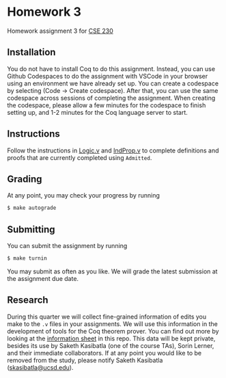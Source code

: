 # Homework 3
Homework assignment 3 for [CSE 230](https://ucsd-cse230-loris.github.io/)

## Installation 
You do not have to install Coq to do this assignment. Instead, you can use Github Codespaces to do the assignment with VSCode in your browser using an environment we have already set up. You can create a codespace by selecting (Code -> Create codespace). After that, you can use the same codespace across sessions of completing the assignment. When creating the codespace, please allow a few minutes for the codespace to finish setting up, and 1-2 minutes for the Coq language server to start.  


## Instructions
Follow the instructions in [Logic.v](Logic.v) and [IndProp.v](IndProp.v) to complete definitions and proofs that are currently completed using `Admitted`. 

## Grading
At any point, you may check your progress by running
```bash
$ make autograde
```

## Submitting
You can submit the assignment by running
```bash
$ make turnin
```
You may submit as often as you like. We will grade the latest submission at the assignment due date. 


## Research
During this quarter we will collect fine-grained information of edits you make to the `.v` files in your assignments. We will use this information in the development of tools for the Coq theorem prover. You can find out more by looking at the [information sheet](InformationSheet.pdf) in this repo. This data will be kept private, besides its use by Saketh Kasibatla (one of the course TAs), Sorin Lerner, and their immediate collaborators. If at any point you would like to be removed from the study, please notify Saketh Kasibatla (skasibatla@ucsd.edu). 
